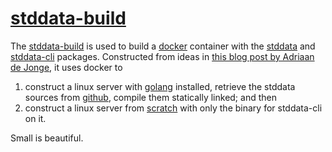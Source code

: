 # [stddata-build](https://github.com/musicbeat/stddata-build)

The [stddata-build](https://github.com/musicbeat/stddata-build) is used to build a [docker](https://www.docker.com) container with the [stddata](https://github.com/musicbeat/stddata) and [stddata-cli](https://github.com/musicbeat/stddata-cli) packages. Constructed from ideas in [this blog post by Adriaan de Jonge](http://blog.xebia.com/2014/07/04/create-the-smallest-possible-docker-container/), it uses docker to

 1. construct a linux server with  [golang](https://golang.org) installed, retrieve the stddata sources from [github](https://github.com), compile them statically linked; and then
 2. construct a linux server from [scratch](https://docs.docker.com/articles/baseimages/) with only the binary for stddata-cli on it.

Small is beautiful.
